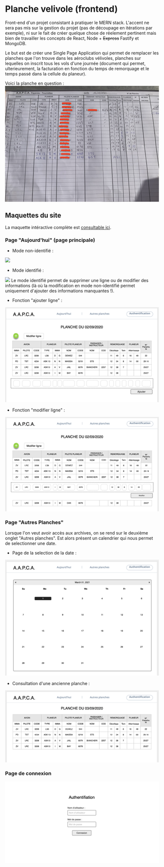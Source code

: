 # Planche velivole (frontend)

Front-end d'un projet consistant à pratiquer le MERN stack. L'accent ne sera pas mis sur 
la gestion du projet (pas de découpage en itérations par exemple), ni sur le fait de
créer quelque chose de réelement pertinent mais bien de travailler les concepts de React,
Node + ~~Express~~ Fastify et MongoDB.

Le but est de créer une Single Page Application qui permet de remplacer les planches 
que l'on trouve dans les aéroclubs vélivoles, planches sur lequelles on inscrit tous les vols
d'une journée (document qui permet, ulterieurement, la facturation en fonction du temps de remorquage
et le temps passé dans la cellule du planeur).

Voici la planche en question :
<img src="doc/Planche_référence.jpeg" alt="Planche de référence" >

## Maquettes du site

La maquette intéractive complète est <a href="https://app.moqups.com/4guPW9bWLx/view/page/a2c0110e6">consultable ici</a>.

### Page "Aujourd'hui" (page principale)

- Mode non-identifié :
<img src="doc/Maquettes/Aujourd'hui/Aujourd'hui - non-authentifié.png">

- Mode identifié :
<img src="doc/Maquettes/Aujourd'hui/Aujourd'hui - authentifié.png">
Le mode identifié permet de supprimer une ligne ou de modifier des informations (là où
la modification en mode non-identifié permet uniquement d'ajouter des informations manquantes !).

- Fonction "ajouter ligne" :
<img src="doc/Maquettes/Aujourd'hui/Aujourd'hui - ajouter ligne.png">

- Fonction "modifier ligne"  :
<img src="doc/Maquettes/Aujourd'hui/Aujourd'hui - modifier ligne.png">


### Page "Autres Planches"

Lorsque l'on veut avoir accès aux archives, on se rend sur le deuxième onglet "Autres planches". Est alors présent un calendrier qui nous permet de selectionner une date.

- Page de la selection de la date :
<img src="doc/Maquettes/Autres-planches/Autres planches - selection date.png">

- Consultation d'une ancienne planche :
<img src="doc/Maquettes/Autres-planches/Autres planches - consultation.png">

### Page de connexion

<img src="doc/Maquettes/Connexion.png">

